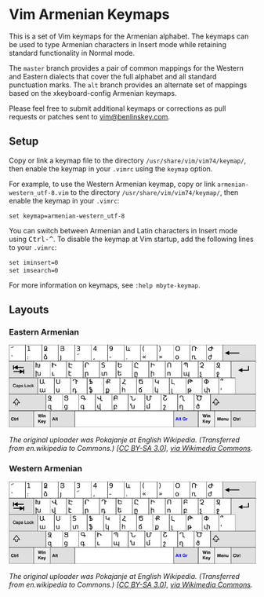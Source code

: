 # Vim Armenian Keymaps

This is a set of Vim keymaps for the Armenian alphabet. The keymaps can be used
to type Armenian characters in Insert mode while retaining standard
functionality in Normal mode.

The `master` branch provides a pair of common mappings for the Western and
Eastern dialects that cover the full alphabet and all standard punctuation
marks. The `alt` branch provides an alternate set of mappings based on the
xkeyboard-config Armenian keymaps.

Please feel free to submit additional keymaps or corrections as pull requests
or patches sent to <vim@benlinskey.com>.

## Setup

Copy or link a keymap file to the directory `/usr/share/vim/vim74/keymap/`,
then enable the keymap in your `.vimrc` using the `keymap` option.

For example, to use the Western Armenian keymap, copy or link
`armenian-western_utf-8.vim` to the directory `/usr/share/vim/vim74/keymap/`,
then enable the keymap in your `.vimrc`:

```vim
set keymap=armenian-western_utf-8
```

You can switch between Armenian and Latin characters in Insert mode using
<kbd>Ctrl-^</kbd>. To disable the keymap at Vim startup, add the following
lines to your `.vimrc`:

```vim
set iminsert=0
set imsearch=0
```

For more information on keymaps, see `:help mbyte-keymap`.

## Layouts

### Eastern Armenian

![Eastern Armenian keyboard layout](img/KB_Eastern_Armenian.svg.png)

*The original uploader was Pokajanje at English Wikipedia. (Transferred from
en.wikipedia to Commons.) [[CC BY-SA 3.0][]],
[via Wikimedia Commons](https://commons.wikimedia.org/wiki/File%3AKB_Eastern_Armenian.svg).*

### Western Armenian

![Western Armenian keyboard layout](img/KB_Western_Armenian.svg.png)

*The original uploader was Pokajanje at English Wikipedia. (Transferred from
en.wikipedia to Commons.) [[CC BY-SA 3.0][]],
[via Wikimedia Commons](https://commons.wikimedia.org/wiki/File%3AKB_Western_Armenian.svg).*

[CC BY-SA 3.0]: http://creativecommons.org/licenses/by-sa/3.0
